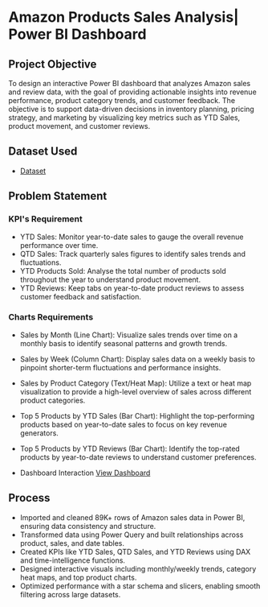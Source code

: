 # Amazon Products Sales Analysis| Power BI Dashboard 

## Project Objective
To design an interactive Power BI dashboard that analyzes Amazon sales and review data, with the goal of providing actionable insights into revenue performance, product category trends, and customer feedback. The objective is to support data-driven decisions in inventory planning, pricing strategy, and marketing by visualizing key metrics such as YTD Sales, product movement, and customer reviews.

## Dataset Used
- <a href="https://github.com/Anbu0007/Data-Analysis-Dashboard/blob/main/Amazon_Combined_Data.xlsx">Dataset</a>

## Problem Statement 
### KPI's Requirement 
- YTD Sales: Monitor year-to-date sales to gauge the overall revenue performance over time.
- QTD Sales: Track quarterly sales figures to identify sales trends and fluctuations.
- YTD Products Sold: Analyse the total number of products sold throughout the year to understand product movement.
- YTD Reviews: Keep tabs on year-to-date product reviews to assess customer feedback and satisfaction.

### Charts Requirements
- Sales by Month (Line Chart): Visualize sales trends over time on a monthly basis to identify seasonal patterns and growth trends.
- Sales by Week (Column Chart): Display sales data on a weekly basis to pinpoint shorter-term fluctuations and performance insights.
- Sales by Product Category (Text/Heat Map): Utilize a text or heat map visualization to provide a high-level overview of sales across different product categories.
- Top 5 Products by YTD Sales (Bar Chart): Highlight the top-performing products based on year-to-date sales to focus on key revenue generators.
- Top 5 Products by YTD Reviews (Bar Chart): Identify the top-rated products by year-to-date reviews to understand customer preferences.

- Dashboard Interaction <a href="https://github.com/Anbu0007/Data-Analysis-Dashboard/blob/main/IMG_20250610_151104.jpg">View Dashboard</a>

## Process
- Imported and cleaned 89K+ rows of Amazon sales data in Power BI, ensuring data consistency and structure.
- Transformed data using Power Query and built relationships across product, sales, and date tables.
- Created KPIs like YTD Sales, QTD Sales, and YTD Reviews using DAX and time-intelligence functions.
- Designed interactive visuals including monthly/weekly trends, category heat maps, and top product charts.
- Optimized performance with a star schema and slicers, enabling smooth filtering across large datasets.


